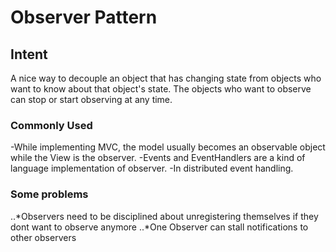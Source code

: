 # Observer Pattern
## Intent
A nice way to decouple an object that has changing state from objects who want to know about that object's state. The objects who want to observe can stop or start observing at any time. 

### Commonly Used
-While implementing MVC, the model usually becomes an observable object while the View is the observer.
-Events and EventHandlers are a kind of language implementation of observer.
-In distributed event handling.

### Some problems
..*Observers need to be disciplined about unregistering themselves if they dont want to observe anymore
..*One Observer can stall notifications to other observers
